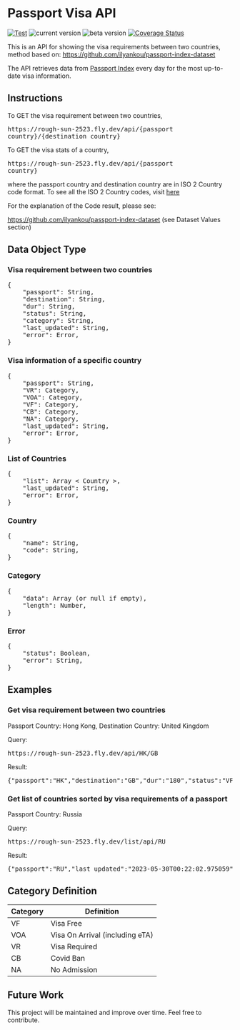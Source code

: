 # Passport Visa API

[![Test](https://github.com/nickypangers/passport-visa-api/actions/workflows/test.yaml/badge.svg)](https://github.com/nickypangers/passport-visa-api/actions/workflows/test.yaml)
![current version](https://img.shields.io/badge/current%20version-1.1.1-green)
![beta version](https://img.shields.io/badge/beta%20version-1.1.1-green)
[![Coverage Status](https://coveralls.io/repos/github/nickypangers/passport-visa-api/badge.svg?branch=master)](https://coveralls.io/github/nickypangers/passport-visa-api?branch=master)

This is an API for showing the visa requirements between two countries, method based on: https://github.com/ilyankou/passport-index-dataset

The API retrieves data from [Passport Index](https://www.passportindex.org/) every day for the most up-to-date visa information.

## Instructions

To GET the visa requirement between two countries, <pre>https<nolink>://rough-sun-2523.fly.dev/api/{passport country}/{destination country}</pre>

To GET the visa stats of a country, <pre>https<nolink>://rough-sun-2523.fly.dev/api/{passport country}</pre>

<!-- To GET the list of countries sorted by the visa requirements of a country, <pre>https<nolink>://rough-sun-2523.fly.dev/list/api/{passport country}</pre> -->

<!-- To GET the list of countries,

<pre>https<nolink>://rough-sun-2523.fly.dev/countryList</pre> -->

where the passport country and destination country are in ISO 2 Country code format. To see all the ISO 2 Country codes, visit [here](https://en.wikipedia.org/wiki/ISO_3166-1_alpha-2)

For the explanation of the Code result, please see:

https://github.com/ilyankou/passport-index-dataset (see Dataset Values section)

## Data Object Type

### Visa requirement between two countries

<pre>
{
    "passport": String,
    "destination": String,
    "dur": String,
    "status": String,
    "category": String,
    "last_updated": String,
    "error": Error,
}
</pre>

### Visa information of a specific country

<pre>
{
    "passport": String,
    "VR": Category,
    "VOA": Category,
    "VF": Category,
    "CB": Category,
    "NA": Category,
    "last_updated": String,
    "error": Error,
}
</pre>

### List of Countries

<pre>
{
    "list": Array < Country >,
    "last_updated": String,
    "error": Error,
}
</pre>

### Country

<pre>
{
    "name": String,
    "code": String,
}
</pre>

### Category

<pre>
{
    "data": Array (or null if empty),
    "length": Number,
}
</pre>

### Error

<pre>
{
    "status": Boolean,
    "error": String,
}
</pre>

## Examples

### Get visa requirement between two countries

Passport Country: Hong Kong, Destination Country: United Kingdom

Query:

<pre>https<nolink>://rough-sun-2523.fly.dev/api/HK/GB</pre>

Result:

<pre>{"passport":"HK","destination":"GB","dur":"180","status":"VF","category":"visa-free","last_updated":"2023-05-30T00:16:18.440137","error":{"status":false,"error":""}}</pre>

### Get list of countries sorted by visa requirements of a passport

Passport Country: Russia

Query:

<pre>https<nolink>://rough-sun-2523.fly.dev/list/api/RU</pre>

Result:

<pre>{"passport":"RU","last_updated":"2023-05-30T00:22:02.975059","vr":{"data":["AF","DZ","AD","AT","BE","BZ","BG","CA","CF","TD","CN","CG","HR","CY","CZ","DK","GQ","ER","EE","FI","FR","DE","GH","GR","GW","HU","IS","IE","IT","JP","KI","XK","KW","LV","LR","LY","LI","LT","LU","ML","MT","MC","NL","NZ","NE","KP","MK","NO","PL","PT","RO","SM","SK","SI","SB","ES","SD","SE","CH","SY","TW","TM","UA","GB","US","VA","YE"],"length":67},"voa":{"data":["AO","BH","BD","BI","KH","KM","CI","EG","ID","IQ","JO","LB","MG","MH","MR","MX","NR","NP","NG","OM","PK","QA","RW","SA","SN","SC","SL","SO","KR","LK","TZ","TL","TG","TO","TV","ZM","ZW"],"length":37},"vf":{"data":["AL","AG","AR","AM","AU","AZ","BS","BB","BY","BJ","BT","BO","BA","BW","BR","BN","BF","CM","CV","CL","CO","CD","CR","CU","DJ","DM","DO","EC","SV","SZ","ET","FJ","GA","GM","GE","GD","GT","GN","GY","HT","HN","HK","IN","IR","IL","JM","KZ","KE","KG","LA","LS","MO","MW","MY","MV","MU","FM","MD","MN","ME","MA","MZ","MM","NA","NI","PW","PS","PA","PG","PY","PE","PH","KN","LC","WS","ST","RS","SG","ZA","SS","VC","SR","TJ","TH","TT","TN","TR","UG","AE","UY","UZ","VU","VE","VN"],"length":94},"cb":{"data":[],"length":0},"na":{"data":[],"length":0},"error":{"status":false,"error":""}}</pre>

## Category Definition

| Category | Definition                      |
| -------- | ------------------------------- |
| VF       | Visa Free                       |
| VOA      | Visa On Arrival (including eTA) |
| VR       | Visa Required                   |
| CB       | Covid Ban                       |
| NA       | No Admission                    |

## Future Work

This project will be maintained and improve over time. Feel free to contribute.